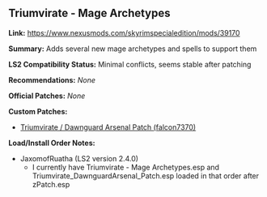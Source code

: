## Triumvirate - Mage Archetypes

**Link:** https://www.nexusmods.com/skyrimspecialedition/mods/39170

**Summary:** Adds several new mage archetypes and spells to support them

**LS2 Compatibility Status:** Minimal conflicts, seems stable after patching

**Recommendations:**
_None_

**Official Patches:**
_None_

**Custom Patches:**
* [Triumvirate / Dawnguard Arsenal Patch (falcon7370)](/custom-patches/Triumvirate_-_Dawnguard_Arsenal_Patch.rar)

**Load/Install Order Notes:**
* JaxomofRuatha (LS2 version 2.4.0)
  * I currently have Triumvirate - Mage Archetypes.esp and Triumvirate_DawnguardArsenal_Patch.esp loaded in that order after zPatch.esp